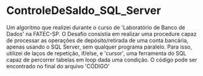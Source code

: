 # ControleDeSaldo_SQL_Server
Um algoritmo que realizei durante o curso de 'Laboratório de Banco de Dados' na FATEC-SP. 
O Desafio consistia em realizar uma procedure capaz de processar as operações de depósito/retirada de uma conta bancária, apenas usando o SQL Server, sem qualquer programa paralelo.
Para isso, utilizei de laços de repetição, if/else, e 'cursor', uma ferramenta do SQL capaz de percorrer tabelas em loop dada uma condição.
O código pode ser encontrado no final do arquivo 'CÓDIGO'
